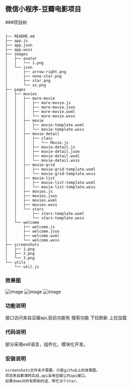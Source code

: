 ## 微信小程序-豆瓣电影项目
###项目树

```

├── README.md
├── app.js
├── app.json
├── app.wxss
├── images
│   ├── avatar
│   │   └── 1.png
│   └── icon
│       ├── arrow-right.png
│       ├── none-star.png
│       ├── star.png
│       └── xx.png
├── pages
│   ├── movies
│   │   ├── more-movie
│   │   │   ├── more-movie.js
│   │   │   ├── more-movie.json
│   │   │   ├── more-movie.wxml
│   │   │   └── more-movie.wxss
│   │   ├── movie
│   │   │   ├── movie-template.wxml
│   │   │   └── movie-template.wxss
│   │   ├── movie-detail
│   │   │   ├── class
│   │   │   │   └── Movie.js
│   │   │   ├── movie-detail.js
│   │   │   ├── movie-detail.json
│   │   │   ├── movie-detail.wxml
│   │   │   └── movie-detail.wxss
│   │   ├── movie-grid
│   │   │   ├── movie-grid-template.wxml
│   │   │   └── movie-grid-template.wxss
│   │   ├── movie-list
│   │   │   ├── movie-list-template.wxml
│   │   │   └── movie-list-template.wxss
│   │   ├── movies.js
│   │   ├── movies.json
│   │   ├── movies.wxml
│   │   ├── movies.wxss
│   │   └── stars
│   │       ├── stars-template.wxml
│   │       └── stars-template.wxss
│   └── welcome
│       ├── welcome.js
│       ├── welcome.json
│       ├── welcome.wxml
│       └── welcome.wxss
├── screenshots
│   ├── 1.png
│   ├── 2.png
│   └── 3.png
└── utils
    └── util.js
```
### 效果图
![image](https://github.com/songhaoreact/weixin/blob/master/screenshots/1.png)
![image](https://github.com/songhaoreact/weixin/blob/master/screenshots/2.png)
![image](https://github.com/songhaoreact/weixin/blob/master/screenshots/3.png)
### 功能说明
接口访问来自豆瓣api,目前功能有
搜索功能
下拉刷新
上拉加载
### 代码说明
部分采用es6语言，组件化，模块化开发。
### 安装说明

```
screenshots文件夹不需要，只是github上的效果图。
项目来自慕课网实战,api采用豆瓣公共api接口。
如果demo对你有帮助的话，帮忙点个star。
```
